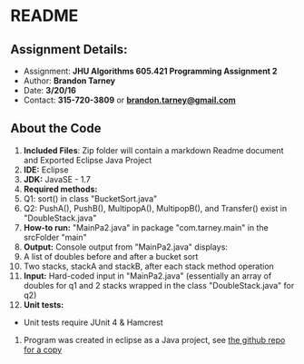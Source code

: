 # README

## Assignment Details:
- Assignment: **JHU Algorithms 605.421 Programming Assignment 2**
- Author: **Brandon Tarney**
- Date: **3/20/16**
- Contact: **315-720-3809** or **brandon.tarney@gmail.com**

## About the Code
1. **Included Files**: Zip folder will contain a markdown Readme document and Exported Eclipse Java Project
1. **IDE:** Eclipse
1. **JDK:** JavaSE - 1.7
1. **Required methods:**
 1. Q1: sort() in class "BucketSort.java"
 1. Q2: PushA(), PushB(), MultipopA(), MultipopB(), and Transfer() exist in "DoubleStack.java"
1. **How-to run:** "MainPa2.java" in package "com.tarney.main" in the srcFolder "main"
1. **Output:** Console output from "MainPa2.java" displays:
 1. A list of doubles before and after a bucket sort
 1. Two stacks, stackA and stackB, after each stack method operation
1. **Input:** Hard-coded input in "MainPa2.java" (essentially an array of doubles for q1 and 2 stacks wrapped in the class "DoubleStack.java" for q2)
1. **Unit tests:**
  - Unit tests require JUnit 4 & Hamcrest
1. Program was created in eclipse as a Java project, see [the github repo for a copy](https://github.com/1amBulletproof/Alg_PA2)
